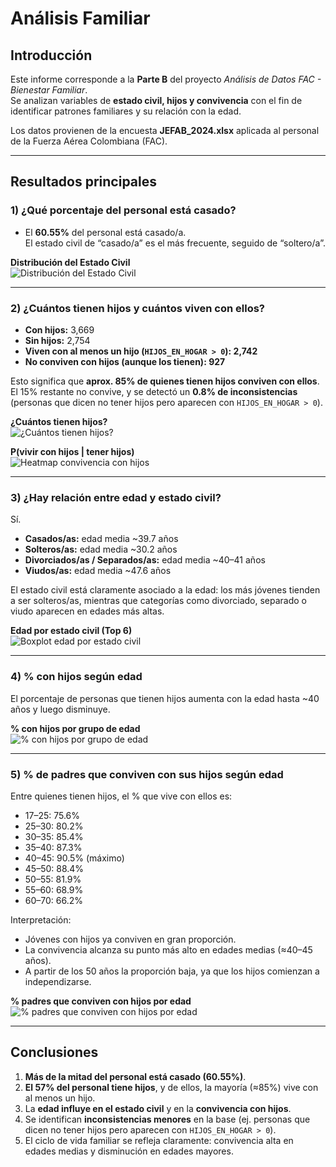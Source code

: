 # Análisis Familiar

## Introducción
Este informe corresponde a la **Parte B** del proyecto *Análisis de Datos FAC - Bienestar Familiar*.  
Se analizan variables de **estado civil, hijos y convivencia** con el fin de identificar patrones familiares y su relación con la edad.

Los datos provienen de la encuesta **JEFAB_2024.xlsx** aplicada al personal de la Fuerza Aérea Colombiana (FAC).

---

## Resultados principales

### 1) ¿Qué porcentaje del personal está casado?
- El **60.55%** del personal está casado/a.  
El estado civil de “casado/a” es el más frecuente, seguido de “soltero/a”.

**Distribución del Estado Civil**  
![Distribución del Estado Civil](figs/estado_civil_bar.png)

---

### 2) ¿Cuántos tienen hijos y cuántos viven con ellos?
- **Con hijos:** 3,669  
- **Sin hijos:** 2,754  
- **Viven con al menos un hijo (`HIJOS_EN_HOGAR > 0`): 2,742**  
- **No conviven con hijos (aunque los tienen): 927**

 Esto significa que **aprox. 85% de quienes tienen hijos conviven con ellos**.  
El 15% restante no convive, y se detectó un **0.8% de inconsistencias** (personas que dicen no tener hijos pero aparecen con `HIJOS_EN_HOGAR > 0`).

**¿Cuántos tienen hijos?**  
![¿Cuántos tienen hijos?](figs/tienen_hijos_bar.png)

**P(vivir con hijos | tener hijos)**  
![Heatmap convivencia con hijos](figs/heatmap_convivencia.png)

---

### 3) ¿Hay relación entre edad y estado civil?
Sí.  
- **Casados/as:** edad media ~39.7 años  
- **Solteros/as:** edad media ~30.2 años  
- **Divorciados/as / Separados/as:** edad media ~40–41 años  
- **Viudos/as:** edad media ~47.6 años  

 El estado civil está claramente asociado a la edad: los más jóvenes tienden a ser solteros/as, mientras que categorías como divorciado, separado o viudo aparecen en edades más altas.

**Edad por estado civil (Top 6)**  
![Boxplot edad por estado civil](figs/box_edad_estado.png)

---

### 4) % con hijos según edad
El porcentaje de personas que tienen hijos aumenta con la edad hasta ~40 años y luego disminuye.

**% con hijos por grupo de edad**  
![% con hijos por grupo de edad](figs/porc_hijos_por_edad.png)

---

### 5) % de padres que conviven con sus hijos según edad
Entre quienes tienen hijos, el % que vive con ellos es:

- 17–25: 75.6%  
- 25–30: 80.2%  
- 30–35: 85.4%  
- 35–40: 87.3%  
- 40–45: 90.5% (máximo)  
- 45–50: 88.4%  
- 50–55: 81.9%  
- 55–60: 68.9%  
- 60–70: 66.2%  

 Interpretación:  
- Jóvenes con hijos ya conviven en gran proporción.  
- La convivencia alcanza su punto más alto en edades medias (≈40–45 años).  
- A partir de los 50 años la proporción baja, ya que los hijos comienzan a independizarse.

**% padres que conviven con hijos por edad**  
![% padres que conviven con hijos por edad](figs/porc_viven_con_hijos_por_edad.png)

---

## Conclusiones
1. **Más de la mitad del personal está casado (60.55%)**.  
2. **El 57% del personal tiene hijos**, y de ellos, la mayoría (≈85%) vive con al menos un hijo.  
3. La **edad influye en el estado civil** y en la **convivencia con hijos**.  
4. Se identifican **inconsistencias menores** en la base (ej. personas que dicen no tener hijos pero aparecen con `HIJOS_EN_HOGAR > 0`).  
5. El ciclo de vida familiar se refleja claramente: convivencia alta en edades medias y disminución en edades mayores.


